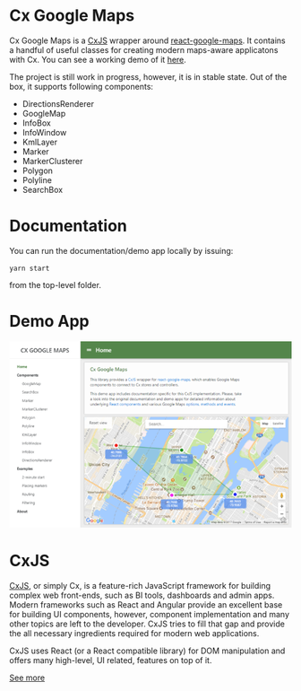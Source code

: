 Cx Google Maps
==============

Cx Google Maps is a [CxJS](https://cxjs.io) wrapper around [react-google-maps](https://github.com/tomchentw/react-google-maps).
It contains a handful of useful classes for creating modern maps-aware applicatons with Cx. You can see a working demo 
of it [here](http://codaxy.github.io/cx-google-maps).


The project is still work in progress, however, it is in stable state. Out of the box, it supports following components:

- DirectionsRenderer
- GoogleMap
- InfoBox
- InfoWindow
- KmlLayer
- Marker
- MarkerClusterer
- Polygon
- Polyline
- SearchBox

Documentation
=============

You can run the documentation/demo app locally by issuing:

	yarn start

from the top-level folder.

Demo App
========

<a href="https://codaxy.github.io/cx-google-maps/">
	<img src="https://github.com/codaxy/cx-google-maps/blob/master/misc/screenshots/cx-google-maps.png" />
</a>

CxJS
====
[CxJS](https://cxjs.io), or simply Cx, is a feature-rich JavaScript framework for building complex web front-ends, such as BI tools, dashboards and admin apps. Modern frameworks such as React and Angular provide an excellent base for building UI components, however, component implementation and many other topics are left to the developer. CxJS tries to fill that gap and provide the all necessary ingredients required for modern web applications.

CxJS uses React (or a React compatible library) for DOM manipulation and offers many high-level, UI related, features on top of it.

[See more](https://cxjs.io)
